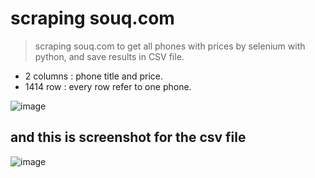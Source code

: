 # scraping souq.com 
> scraping souq.com to get all phones with prices by selenium with python, and save results in CSV file.

* 2 columns : phone title and price.
* 1414 row : every row refer to one phone.


![image](https://user-images.githubusercontent.com/44786324/167232475-6f9037c0-2d57-450c-871f-167be59a0991.png)


## and this is screenshot for the csv file

![image](https://user-images.githubusercontent.com/44786324/167232500-3ecd319c-6c6c-40b1-86d2-f7116a7cea2e.png)



